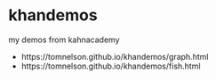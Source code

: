 # khandemos
my demos from kahnacademy

<ul>
  <li>https://tomnelson.github.io/khandemos/graph.html</li>
  <li>https://tomnelson.github.io/khandemos/fish.html</li>
</ul>
